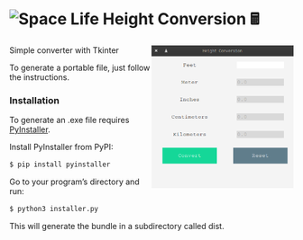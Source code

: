 <h1><img alt="Space Life" src="https://emojis.slackmojis.com/emojis/images/1471045834/772/bomb.gif?1471045834" width="32"/> Height Conversion 🖩</h1>

<img align="right"  width="50%"  alt="Space Life" src="https://raw.githubusercontent.com/iamwarning/height-conversion/master/screenshots/height-converter.png">
<p>Simple converter with Tkinter</p>

To generate a portable file, just follow the instructions.

### Installation
To generate an .exe file requires [PyInstaller](https://www.pyinstaller.org/).

Install PyInstaller from PyPI:
```sh
$ pip install pyinstaller
```
Go to your program’s directory and run:
```sh
$ python3 installer.py
```
This will generate the bundle in a subdirectory called dist.